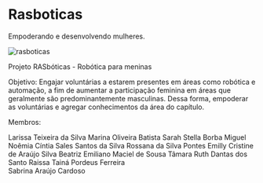 # Rasboticas
Empoderando e desenvolvendo mulheres.

![rasboticas](recent:///d84afc144f73cddcca3ace675f400bbf)

Projeto RASbóticas - Robótica para meninas 
  
Objetivo:
Engajar voluntárias a estarem presentes em áreas como robótica e automação, a fim de aumentar a participação feminina em áreas que geralmente são predominantemente masculinas. Dessa forma, empoderar as voluntárias e agregar conhecimentos da área do capítulo. 

Membros:

Larissa Teixeira da Silva
Marina Oliveira Batista 
Sarah Stella Borba Miguel 
Noêmia Cíntia Sales Santos da Silva
Rossana da Silva Pontes 
Emilly Cristine de Araújo Silva
Beatriz Emiliano Maciel de Sousa 
Tâmara Ruth Dantas dos Santo 
Raissa Tainá Pordeus Ferreira  
Sabrina Araújo Cardoso

